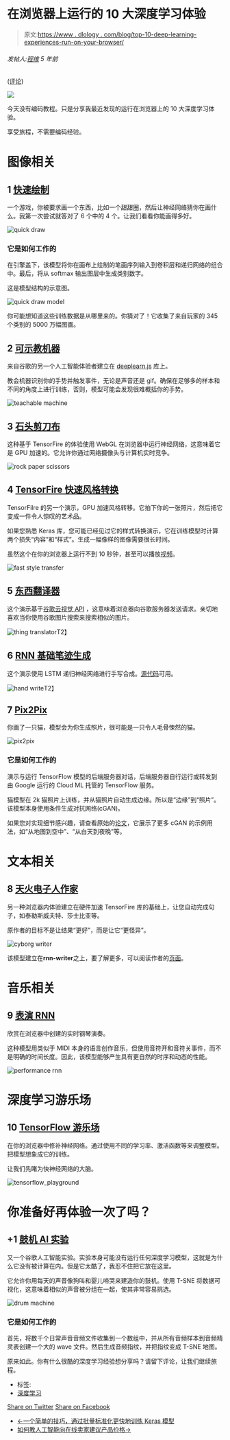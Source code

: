 # 在浏览器上运行的 10 大深度学习体验

> 原文:[https://www . dlology . com/blog/top-10-deep-learning-experiences-run-on-your-browser/](https://www.dlology.com/blog/top-10-deep-learning-experiences-run-on-your-browser/)

###### 发帖人:[程维](/blog/author/Chengwei/) 5 年前

([评论](/blog/top-10-deep-learning-experiences-run-on-your-browser/#disqus_thread))

![](../Images/6f1fad4a49b4ac1cdca88d7160e5334b.png)

今天没有编码教程。只是分享我最近发现的运行在浏览器上的 10 大深度学习体验。

享受旅程，不需要编码经验。

# 图像相关

## 1 [快速绘制](https://quickdraw.withgoogle.com/)

一个游戏，你被要求画一个东西，比如一个甜甜圈，然后让神经网络猜你在画什么。我第一次尝试就答对了 6 个中的 4 个。让我们看看你能画得多好。

![quick draw](../Images/9f508b438ca2ac7e7b3f0f70090bd5bd.png)

### 它是如何工作的

在引擎盖下，该模型将你在画布上绘制的笔画序列输入到卷积层和递归网络的组合中。最后，将从 softmax 输出图层中生成类别数字。

这是模型结构的示意图。

![quick draw model](../Images/e5d1716e90d7e919ecc7454b4012d288.png)

你可能想知道这些训练数据是从哪里来的。你猜对了！它收集了来自玩家的 345 个类别的 5000 万幅图画。

## 2 [可示教机器](https://teachablemachine.withgoogle.com/)

来自谷歌的另一个人工智能体验者建立在 [deeplearn.js](https://github.com/PAIR-code/deeplearnjs) 库上。

教会机器识别你的手势并触发事件，无论是声音还是 gif。确保在足够多的样本和不同的角度上进行训练，否则，模型可能会发现很难概括你的手势。

![teachable machine](../Images/081c6f38e558eeb34f6411a7d7c04b1c.png)

## 3 [石头剪刀布](https://tenso.rs/demos/rock-paper-scissors/)

这种基于 TensorFire 的体验使用 WebGL 在浏览器中运行神经网络，这意味着它是 GPU 加速的。它允许你通过网络摄像头与计算机实时竞争。

![rock paper scissors](../Images/9b383b478e63560201d3ae9d318a24c4.png)

## 4 [TensorFire 快速风格转换](https://tenso.rs/demos/fast-neural-style/)

TensorFilre 的另一个演示，GPU 加速风格转移。它拍下你的一张照片，然后把它变成一件令人惊叹的艺术品。

如果您熟悉 Keras 库，您可能已经见过它的样式转换演示，它在训练模型时计算两个损失“内容”和“样式”。生成一幅像样的图像需要很长时间。

虽然这个在你的浏览器上运行不到 10 秒钟，甚至可以播放[视频](https://www.youtube.com/watch?v=xVJwwWQlQ1o)。

![fast style transfer](../Images/58ce9fdf18bc878c203bf8d0be181b84.png)

## 5 [东西翻译器](https://oxism.com/thing-translator/)

这个演示基于[谷歌云视觉 API](https://cloud.google.com/vision/) ，这意味着浏览器向谷歌服务器发送请求。亲切地喜欢当你使用谷歌图片搜索来搜索相似的图片。

![thing translator](../Images/9cbd1ea20da5ce53685a2fcf2e496761.png)T2】

## 6 [RNN 基础笔迹生成](http://www.cs.toronto.edu/~graves/handwriting.cgi)

这个演示使用 LSTM 递归神经网络进行手写合成。[源代码](https://github.com/szcom/rnnlib)可用。

![hand write](../Images/6c10472faf6aba1ec0843884b45d6913.png)T2】

## 7 [Pix2Pix](https://affinelayer.com/pixsrv/)

你画了一只猫，模型会为你生成照片，很可能是一只令人毛骨悚然的猫。

![pix2pix](../Images/1d196752d367701526ca7bb619e6d354.png)

### 它是如何工作的

演示与运行 TensorFlow 模型的后端服务器对话，后端服务器自行运行或转发到由 Google 运行的 Cloud ML 托管的 TensorFlow 服务。

猫模型在 2k 猫照片上训练，并从猫照片自动生成边缘。所以是“边缘”到“照片”。该模型本身使用条件生成对抗网络(cGAN)。

如果您对实现细节感兴趣，请查看原始的[论文](https://arxiv.org/pdf/1611.07004.pdf)，它展示了更多 cGAN 的示例用法，如“从地图到空中”、“从白天到夜晚”等。

# 文本相关

## 8 [天火电子人作家](https://cyborg.tenso.rs/)

另一种浏览器内体验建立在硬件加速 TensorFire 库的基础上，让您自动完成句子，如泰勒斯威夫特、莎士比亚等。

原作者的目标不是让结果“更好”，而是让它“更怪异”。

![cyborg writer](../Images/bb939a54ff99d05c2a2e2009db2d8b81.png)

该模型建立在**rnn-writer**之上，要了解更多，可以阅读作者的[页面](https://www.robinsloan.com/notes/writing-with-the-machine)。

# 音乐相关

## 9 [表演 RNN](https://deeplearnjs.org/demos/performance_rnn/index.html)

欣赏在浏览器中创建的实时钢琴演奏。

这种模型用类似于 MIDI 本身的语言创作音乐，但使用音符开和音符关事件，而不是明确的时间长度。因此，该模型能够产生具有更自然的时序和动态的性能。

![performance rnn](../Images/bd7e080b57014801f9d97bb1d21e7459.png)

# 深度学习游乐场

## 10 [TensorFlow 游乐场](http://playground.tensorflow.org/#activation=tanh&batchSize=10&dataset=circle&regDataset=reg-plane&learningRate=0.03&regularizationRate=0&noise=0&networkShape=4,2&seed=0.30169&showTestData=false&discretize=false&percTrainData=50&x=true&y=true&xTimesY=false&xSquared=false&ySquared=false&co)

在你的浏览器中修补神经网络。通过使用不同的学习率、激活函数等来调整模型。把模型想象成它的训练。

让我们先睹为快神经网络的大脑。

![tensorflow_playground](../Images/78bc65b37f31e8acdde8617adcfd4ad1.png)

# 你准备好再体验一次了吗？

## +1 [鼓机 AI 实验](https://experiments.withgoogle.com/ai/drum-machine/view/)

又一个谷歌人工智能实验。实验本身可能没有运行任何深度学习模型，这就是为什么它没有被计算在内。但是它太酷了，我忍不住把它放在这里。

它允许你用每天的声音像狗叫和婴儿啼哭来建造你的鼓机。使用 T-SNE 将数据可视化，这意味着相似的声音被分组在一起，使其非常容易挑选。

![drum machine](../Images/c2b4616b041f8974074a5881241baec7.png)

### 它是如何工作的

首先，将数千个日常声音音频文件收集到一个数组中，并从所有音频样本到音频精灵表创建一个大的 wave 文件。然后生成音频指纹，并把指纹变成 T-SNE 地图。

原来如此。你有什么很酷的深度学习经验想分享吗？请留下评论，让我们继续旅程。

*   标签:
*   [深度学习](/blog/tag/deep-learning/)

[Share on Twitter](https://twitter.com/intent/tweet?url=https%3A//www.dlology.com/blog/top-10-deep-learning-experiences-run-on-your-browser/&text=Top%2010%20Deep%20Learning%20experiences%20run%20on%20your%20Browser) [Share on Facebook](https://www.facebook.com/sharer/sharer.php?u=https://www.dlology.com/blog/top-10-deep-learning-experiences-run-on-your-browser/)

*   [←一个简单的技巧，通过批量标准化更快地训练 Keras 模型](/blog/one-simple-trick-to-train-keras-model-faster-with-batch-normalization/)
*   [如何教人工智能向在线卖家建议产品价格→](/blog/how-to-teach-ai-to-suggest-product-prices-to-online-sellers/)